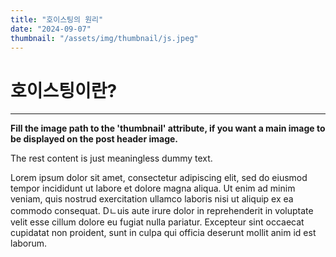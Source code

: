 ```yaml
---
title: "호이스팅의 원리"
date: "2024-09-07"
thumbnail: "/assets/img/thumbnail/js.jpeg"
---
```


# 호이스팅이란?
---

**Fill the image path to the 'thumbnail' attribute, if you want a main image to be displayed on the post header image.**


The rest content is just meaningless dummy text.

Lorem ipsum dolor sit amet, consectetur adipiscing elit, sed do eiusmod tempor incididunt ut labore et dolore magna aliqua. Ut enim ad minim veniam, quis nostrud exercitation ullamco laboris nisi ut aliquip ex ea commodo consequat. Dㄴuis aute irure dolor in reprehenderit in voluptate velit esse cillum dolore eu fugiat nulla pariatur. Excepteur sint occaecat cupidatat non proident, sunt in culpa qui officia deserunt mollit anim id est laborum.